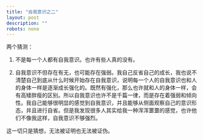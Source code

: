 ```yaml
---
title: "自我意识之二"
layout: post
description: ""
robots: none
---
```


两个猜测：

1. 不是每一个人都有自我意识。也许有些人真的没有。

2. 自我意识不但存在有无，也可能存在强弱。我自己反省自己的成长，我也说不清楚自己到底从什么时候开始存在自我意识，说明每一个人的自我意识也和人的身体一样是逐渐成长强化的。既然有强化，那么也许就和人的身体一样，会有高矮胖瘦的区别。所以自我意识也许不是千篇一律，而是存在着强弱和倾向性。我自己能够很明显的感觉到自我意识，并且能够从侧面观察自己的意识形态，并且进行自省。但是我发现很多人其实给我一种浑浑噩噩的感觉，也许他们不像我这样，自我意识不够强烈。

这一切只是猜想，无法被证明也无法被证伪。